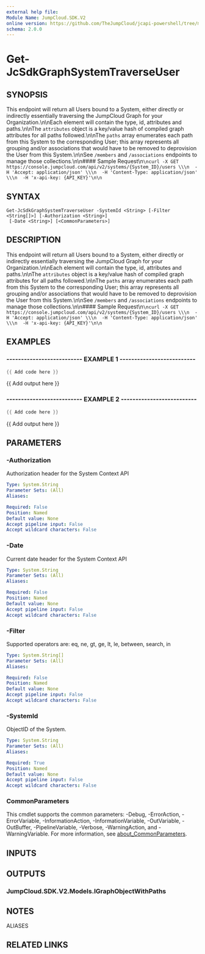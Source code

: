 ```yaml
---
external help file:
Module Name: JumpCloud.SDK.V2
online version: https://github.com/TheJumpCloud/jcapi-powershell/tree/master/AutoRest/SDKs/PowerShell/jumpcloud.sdk.v2/get-jcsdkgraphsystemtraverseuser
schema: 2.0.0
---
```


# Get-JcSdkGraphSystemTraverseUser

## SYNOPSIS
This endpoint will return all Users bound to a System, either directly or indirectly essentially traversing the JumpCloud Graph for your Organization.\n\nEach element will contain the type, id, attributes and paths.\n\nThe `attributes` object is a key/value hash of compiled graph attributes for all paths followed.\n\nThe `paths` array enumerates each path from this System to the corresponding User; this array represents all grouping and/or associations that would have to be removed to deprovision the User from this System.\n\nSee `/members` and `/associations` endpoints to manage those collections.\n\n#### Sample Request\n```\ncurl -X GET https://console.jumpcloud.com/api/v2/systems/{System_ID}/users \\\n  -H 'Accept: application/json' \\\n  -H 'Content-Type: application/json' \\\n  -H 'x-api-key: {API_KEY}'\n\n```

## SYNTAX

```
Get-JcSdkGraphSystemTraverseUser -SystemId <String> [-Filter <String[]>] [-Authorization <String>]
 [-Date <String>] [<CommonParameters>]
```

## DESCRIPTION
This endpoint will return all Users bound to a System, either directly or indirectly essentially traversing the JumpCloud Graph for your Organization.\n\nEach element will contain the type, id, attributes and paths.\n\nThe `attributes` object is a key/value hash of compiled graph attributes for all paths followed.\n\nThe `paths` array enumerates each path from this System to the corresponding User; this array represents all grouping and/or associations that would have to be removed to deprovision the User from this System.\n\nSee `/members` and `/associations` endpoints to manage those collections.\n\n#### Sample Request\n```\ncurl -X GET https://console.jumpcloud.com/api/v2/systems/{System_ID}/users \\\n  -H 'Accept: application/json' \\\n  -H 'Content-Type: application/json' \\\n  -H 'x-api-key: {API_KEY}'\n\n```

## EXAMPLES

### -------------------------- EXAMPLE 1 --------------------------
```powershell
{{ Add code here }}
```

{{ Add output here }}

### -------------------------- EXAMPLE 2 --------------------------
```powershell
{{ Add code here }}
```

{{ Add output here }}

## PARAMETERS

### -Authorization
Authorization header for the System Context API

```yaml
Type: System.String
Parameter Sets: (All)
Aliases:

Required: False
Position: Named
Default value: None
Accept pipeline input: False
Accept wildcard characters: False
```

### -Date
Current date header for the System Context API

```yaml
Type: System.String
Parameter Sets: (All)
Aliases:

Required: False
Position: Named
Default value: None
Accept pipeline input: False
Accept wildcard characters: False
```

### -Filter
Supported operators are: eq, ne, gt, ge, lt, le, between, search, in

```yaml
Type: System.String[]
Parameter Sets: (All)
Aliases:

Required: False
Position: Named
Default value: None
Accept pipeline input: False
Accept wildcard characters: False
```

### -SystemId
ObjectID of the System.

```yaml
Type: System.String
Parameter Sets: (All)
Aliases:

Required: True
Position: Named
Default value: None
Accept pipeline input: False
Accept wildcard characters: False
```

### CommonParameters
This cmdlet supports the common parameters: -Debug, -ErrorAction, -ErrorVariable, -InformationAction, -InformationVariable, -OutVariable, -OutBuffer, -PipelineVariable, -Verbose, -WarningAction, and -WarningVariable. For more information, see [about_CommonParameters](http://go.microsoft.com/fwlink/?LinkID=113216).

## INPUTS

## OUTPUTS

### JumpCloud.SDK.V2.Models.IGraphObjectWithPaths

## NOTES

ALIASES

## RELATED LINKS

